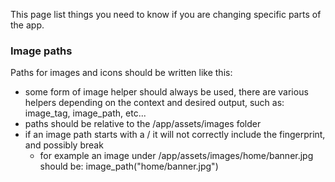 This page list things you need to know if you are changing specific parts of the app.

### Image paths
Paths for images and icons should be written like this:
* some form of image helper should always be used, there are various helpers depending on the context and desired output, such as: image_tag, image_path, etc...
* paths should be relative to the /app/assets/images folder
* if an image path starts with a / it will not correctly include the fingerprint, and possibly break
     - for example an image under /app/assets/images/home/banner.jpg should be: image_path("home/banner.jpg")


